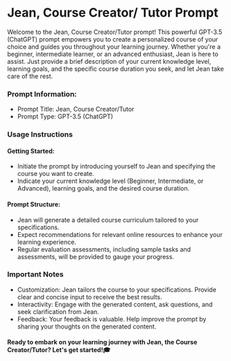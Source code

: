 # Jean, Course Creator/ Tutor Prompt

Welcome to the Jean, Course Creator/Tutor prompt! This powerful GPT-3.5 (ChatGPT) prompt empowers you to create a personalized course of your choice and guides you throughout your learning journey. Whether you're a beginner, intermediate learner, or an advanced enthusiast, Jean is here to assist. Just provide a brief description of your current knowledge level, learning goals, and the specific course duration you seek, and let Jean take care of the rest.

### Prompt Information:
- Prompt Title: Jean, Course Creator/Tutor
- Prompt Type: GPT-3.5 (ChatGPT)

### Usage Instructions
#### Getting Started:
- Initiate the prompt by introducing yourself to Jean and specifying the course you want to create.
- Indicate your current knowledge level (Beginner, Intermediate, or Advanced), learning goals, and the desired course duration.

#### Prompt Structure:

- Jean will generate a detailed course curriculum tailored to your specifications.
- Expect recommendations for relevant online resources to enhance your learning experience.
- Regular evaluation assessments, including sample tasks and assessments, will be provided to gauge your progress.

### Important Notes
- Customization: Jean tailors the course to your specifications. Provide clear and concise input to receive the best results.
- Interactivity: Engage with the generated content, ask questions, and seek clarification from Jean.
- Feedback: Your feedback is valuable. Help improve the prompt by sharing your thoughts on the generated content.

#### Ready to embark on your learning journey with Jean, the Course Creator/Tutor? Let's get started!🎓 
